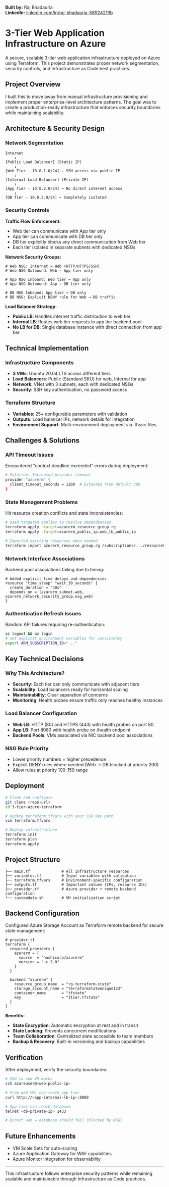 **Built by:** Raj Bhadauria  
**LinkedIn:** [linkedin.com/in/raj-bhadauria-58924219b](https://www.linkedin.com/in/raj-bhadauria-58924219b/)

# 3-Tier Web Application Infrastructure on Azure

A secure, scalable 3-tier web application infrastructure deployed on Azure using Terraform. This project demonstrates proper network segmentation, security controls, and Infrastructure as Code best practices.

## Project Overview

I built this to move away from manual infrastructure provisioning and implement proper enterprise-level architecture patterns. The goal was to create a production-ready infrastructure that enforces security boundaries while maintaining scalability.

## Architecture & Security Design

### Network Segmentation
```
Internet
    ↓
[Public Load Balancer] (Static IP)
    ↓
[Web Tier - 10.0.1.0/24] ← SSH access via public IP
    ↓
[Internal Load Balancer] (Private IP)
    ↓  
[App Tier - 10.0.2.0/24] ← No direct internet access
    ↓
[DB Tier - 10.0.3.0/24] ← Completely isolated
```

### Security Controls

**Traffic Flow Enforcement:**
- Web tier can communicate with App tier only
- App tier can communicate with DB tier only  
- DB tier explicitly blocks any direct communication from Web tier
- Each tier isolated in separate subnets with dedicated NSGs

**Network Security Groups:**
```hcl
# Web NSG: Internet → Web (HTTP/HTTPS/SSH)
# Web NSG Outbound: Web → App tier only

# App NSG Inbound: Web tier → App only  
# App NSG Outbound: App → DB tier only

# DB NSG Inbound: App tier → DB only
# DB NSG: Explicit DENY rule for Web → DB traffic
```

**Load Balancer Strategy:**
- **Public LB**: Handles internet traffic distribution to web tier
- **Internal LB**: Routes web tier requests to app tier backend pool
- **No LB for DB**: Single database instance with direct connection from app tier

## Technical Implementation

### Infrastructure Components
- **3 VMs**: Ubuntu 20.04 LTS across different tiers
- **Load Balancers**: Public (Standard SKU) for web, Internal for app
- **Network**: VNet with 3 subnets, each with dedicated NSGs
- **Security**: SSH key authentication, no password access

### Terraform Structure
- **Variables**: 25+ configurable parameters with validation
- **Outputs**: Load balancer IPs, network details for integration
- **Environment Support**: Multi-environment deployment via .tfvars files

## Challenges & Solutions

### API Timeout Issues
Encountered "context deadline exceeded" errors during deployment:
```bash
# Solution: Increased provider timeout
provider "azurerm" {
  client_timeout_seconds = 1200  # Extended from default 300
}
```

### State Management Problems  
Hit resource creation conflicts and state inconsistencies:
```bash
# Used targeted applies to resolve dependencies
terraform apply -target=azurerm_resource_group.rg
terraform apply -target=azurerm_public_ip.web_lb_public_ip

# Imported existing resources when needed
terraform import azurerm_resource_group.rg /subscriptions/.../resourceGroups/rg-3tier
```

### Network Interface Associations
Backend pool associations failing due to timing:
```hcl
# Added explicit time delays and dependencies
resource "time_sleep" "wait_30_seconds" {
  create_duration = "30s"
  depends_on = [azurerm_subnet.web, azurerm_network_security_group.nsg_web]
}
```

### Authentication Refresh Issues
Random API failures requiring re-authentication:
```bash
az logout && az login
# Set explicit environment variables for consistency
export ARM_SUBSCRIPTION_ID="..."
```

## Key Technical Decisions

### Why This Architecture?
- **Security**: Each tier can only communicate with adjacent tiers
- **Scalability**: Load balancers ready for horizontal scaling  
- **Maintainability**: Clear separation of concerns
- **Monitoring**: Health probes ensure traffic only reaches healthy instances

### Load Balancer Configuration
- **Web LB**: HTTP (80) and HTTPS (443) with health probes on port 80
- **App LB**: Port 8080 with health probe on /health endpoint
- **Backend Pools**: VMs associated via NIC backend pool associations

### NSG Rule Priority
- Lower priority numbers = higher precedence
- Explicit DENY rules where needed (Web → DB blocked at priority 200)
- Allow rules at priority 100-150 range

## Deployment

```bash
# Clone and configure
git clone <repo-url>
cd 3-tier-azure-terraform

# Update terraform.tfvars with your SSH key path
vim terraform.tfvars

# Deploy infrastructure
terraform init
terraform plan
terraform apply
```

## Project Structure
```
├── main.tf              # All infrastructure resources
├── variables.tf         # Input variables with validation  
├── terraform.tfvars     # Environment-specific configuration
├── outputs.tf           # Important values (IPs, resource IDs)
├── provider.tf          # Azure provider + remote backend configuration
└── customdata.sh        # VM initialization script
```

## Backend Configuration

Configured Azure Storage Account as Terraform remote backend for secure state management:

```hcl
# provider.tf
terraform {
  required_providers {
    azurerm = {
      source  = "hashicorp/azurerm"
      version = "~> 3.0"
    }
  }
  
  backend "azurerm" {
    resource_group_name  = "rg-terraform-state"
    storage_account_name = "terraformstateunique123"
    container_name       = "tfstate"
    key                  = "3tier.tfstate"
  }
}
```

**Benefits:**
- **State Encryption**: Automatic encryption at rest and in transit
- **State Locking**: Prevents concurrent modifications
- **Team Collaboration**: Centralized state accessible to team members
- **Backup & Recovery**: Built-in versioning and backup capabilities

## Verification

After deployment, verify the security boundaries:
```bash
# SSH to web VM works
ssh azureuser@<web-public-ip>

# From web VM, can reach app tier
curl http://<app-internal-lb-ip>:8080

# App tier can reach database
telnet <db-private-ip> 1433

# Direct web → database should fail (blocked by NSG)
```

## Future Enhancements
- VM Scale Sets for auto-scaling
- Azure Application Gateway for WAF capabilities
- Azure Monitor integration for observability

---


This infrastructure follows enterprise security patterns while remaining scalable and maintainable through Infrastructure as Code practices.
